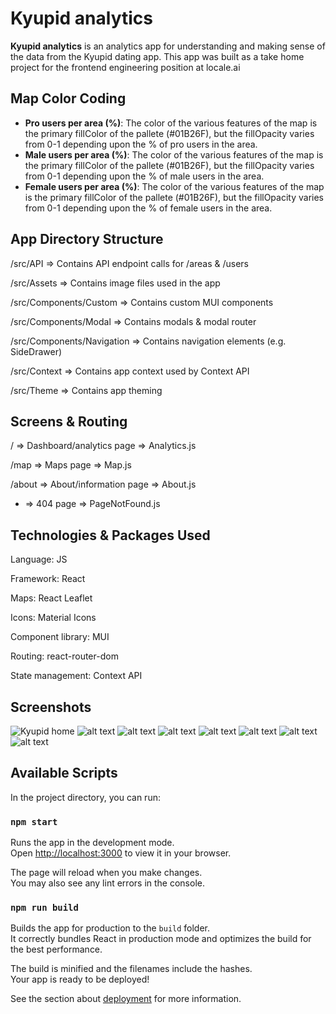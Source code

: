 # Kyupid analytics

**Kyupid analytics** is an analytics app for understanding and making sense of the data from the Kyupid dating app. This app was built as a take home project for the frontend engineering position at locale.ai

## Map Color Coding

- **Pro users per area (%)**: The color of the various features of the map is the primary fillColor of the pallete (#01B26F), but the fillOpacity varies from 0-1 depending upon the % of pro users in the area.
- **Male users per area (%)**: The color of the various features of the map is the primary fillColor of the pallete (#01B26F), but the fillOpacity varies from 0-1 depending upon the % of male users in the area.
- **Female users per area (%)**: The color of the various features of the map is the primary fillColor of the pallete (#01B26F), but the fillOpacity varies from 0-1 depending upon the % of female users in the area.

## App Directory Structure
 /src/API => Contains API endpoint calls for /areas & /users
 
 /src/Assets => Contains image files used in the app
 
 /src/Components/Custom => Contains custom MUI components
 
 /src/Components/Modal => Contains modals & modal router
 
 /src/Components/Navigation => Contains navigation elements (e.g. SideDrawer)
 
 /src/Context => Contains app context used by Context API
 
 /src/Theme => Contains app theming 

 ## Screens & Routing
 / => Dashboard/analytics page => Analytics.js
 
 /map => Maps page => Map.js
 
 /about => About/information page => About.js
 
 * => 404 page => PageNotFound.js

## Technologies & Packages Used
Language: JS

Framework: React

Maps: React Leaflet

Icons: Material Icons

Component library: MUI

Routing: react-router-dom

State management: Context API

## Screenshots

![Kyupid home](https://i.ibb.co/Cnvm0qN/kyupid-home.png)
![alt text](https://i.ibb.co/QD4w4Ls/kyupid-map-1.png)
![alt text](https://i.ibb.co/5MGGsBq/kyupid-map-2.png)
![alt text](https://i.ibb.co/807jDyk/kyupid-map-3.png)
![alt text](https://i.ibb.co/807jDyk/kyupid-map-3.png)
![alt text](https://i.ibb.co/mB71246/kyupid-about.png)
![alt text](https://i.ibb.co/3YCdZ1C/localhost-dark-mode.png)
![alt text](https://i.ibb.co/8gkHbL6/kyupid-404.png)

## Available Scripts

In the project directory, you can run:

### `npm start`

Runs the app in the development mode.\
Open [http://localhost:3000](http://localhost:3000) to view it in your browser.

The page will reload when you make changes.\
You may also see any lint errors in the console.

### `npm run build`

Builds the app for production to the `build` folder.\
It correctly bundles React in production mode and optimizes the build for the best performance.

The build is minified and the filenames include the hashes.\
Your app is ready to be deployed!

See the section about [deployment](https://facebook.github.io/create-react-app/docs/deployment) for more information.
